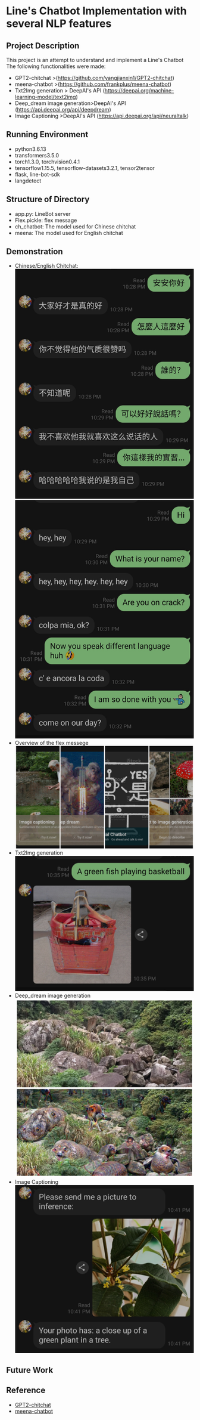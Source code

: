 # Line's Chatbot Implementation with several NLP features 

## Project Description

This project is an attempt to understand and implement a Line's Chatbot  
The following functionalities were made:  
- GPT2-chitchat >(https://github.com/yangjianxin1/GPT2-chitchat)  
- meena-chatbot >(https://github.com/frankplus/meena-chatbot)  
- Txt2Img generation > DeepAI's API (https://deepai.org/machine-learning-model/text2img)  
- Deep_dream image generation>DeepAI's API (https://api.deepai.org/api/deepdream)  
- Image Captioning >DeepAI's API (https://api.deepai.org/api/neuraltalk)  


## Running Environment
- python3.6.13  
- transformers3.5.0  
- torch1.3.0, torchvision0.4.1  
- tensorflow1.15.5, tensorflow-datasets3.2.1, tensor2tensor  
- flask, line-bot-sdk  
- langdetect  

## Structure of Directory
- app.py: LineBot server  
- Flex.pickle: flex message  
- ch_chatbot: The model used for Chinese chitchat  
- meena: The model used for English chitchat  


## Demonstration
- Chinese/English Chitchat:  
![Chinese](images/Chinese.jpg)
![English](images/English.jpg)
- Overview of the flex messege  
![Flex Message](images/overview.jpg)
- Txt2Img generation  
![txt2img](images/txt2img.jpg)
- Deep_dream image generation  
![Deep_dream](images/Deep_dream.jpg)
- Image Captioning  
![imgcap](images/imgcap.jpg)

## Future Work


## Reference
- [GPT2-chitchat](https://arxiv.org/pdf/1911.00536.pdf)  
- [meena-chatbot](https://arxiv.org/pdf/2001.09977.pdf)




